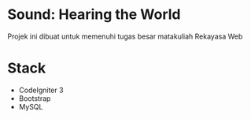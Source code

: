 # Sound: Hearing the World #
Projek ini dibuat untuk memenuhi tugas besar matakuliah Rekayasa Web

# Stack #
- CodeIgniter 3
- Bootstrap
- MySQL
